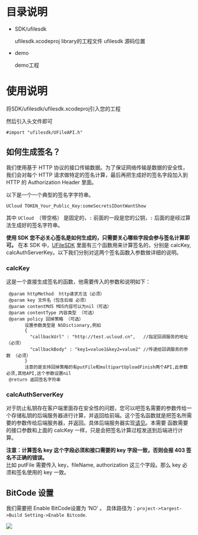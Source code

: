 # 目录说明 

* SDK/ufilesdk
  
  ufilesdk.xcodeproj  library的工程文件
  ufilesdk            源码位置
  
* demo

  demo工程
  
  
# 使用说明

将SDK/ufilesdk/ufilesdk.xcodeproj引入您的工程

然后引入头文件即可

```#import "ufilesdk/UFileAPI.h"```

## 如何生成签名？
我们使用基于 HTTP 协议的接口传输数据。为了保证网络传输是数据的安全性，我们会对每个 HTTP 请求做特定的签名计算，最后再把生成好的签名字段加入到 HTTP 的 Authorization Header 里面。  

以下是一个一个典型的签名字字符串。  
```
UCloud TOKEN_Your_Public_Key:someSecretsIDontWantShow
```
其中 `UCloud `（带空格） 是固定的，`:` 前面的一段是您的公钥，`:` 后面的是经过算法生成好的签名字符串。  

**使用 SDK 您不必关心签名是如何生成的，只需要关心哪些字段会参与签名计算即可。**
在本 SDK 中，[UFileSDK](https://github.com/ufilesdk-dev/ufile-iossdk/blob/master/ucloud-ufile-sdk/OC/UFileSDK/UFileSDK.h) 里面有三个函数用来计算签名的，分别是 calcKey, calcAuthServerKey。以下我们分别对这两个签名函数入参数做详细的说明。

### calcKey
这是一个直接生成签名的函数，他需要传入的参数和说明如下：
```
 @param httpMethod  http请求方法（必须）
 @param key 文件名（包含后缀 必须）
 @param contentMd5 MD5内容可以为nil（可选）
 @param contentType 内容类型 （可选）
 @param policy 回掉策略 （可选）
       设置参数类型是 NSDictionary,例如
       {
         "callbackUrl" : "http://test.ucloud.cn",   //指定回调服务的地址 （必须）
         "callbackBody" : "key1=value1&key2=value2" //传递给回调服务的参数 （必须）
       }
       注意的是支持回掉策略的有putFile和multipartUploadFinish两个API,此参数必须,其他API,这个参数设置nil
 @return 返回签名字符串
```

### calcAuthServerKey
对于防止私钥存在客户端里面存在安全性的问题，您可以吧签名需要的参数传给一个存储私钥的后端服务器进行计算，并返回给前端。这个签名函数就是把签名所需要的参数传给后端服务器，并返回。具体后端服务器实现[请见](https://github.com/ufilesdk-dev/ufile-jssdk/blob/master/token_server.php)。本需要
函数需要的接口参数和上面的 calcKey 一样，只是会把签名计算过程发送到后端进行计算。

**注意：计算签名 key 这个字段必须和接口需要的 key 字段一致，否则会报 403 签名不正确的错误。**  
比如 putFile 需要传入 key，fileName, authorization 这三个字段。那么 key 必须和签名使用的 key 一致。

## BitCode 设置

我们需要把 Enable BitCode设置为 ‘NO’ 。 具体路径为：`project->targest->Build Setting->Enable Bitcode`. 

![](https://ws4.sinaimg.cn/large/006tNbRwgy1fuqh7b5pjrj30v509mwgb.jpg)